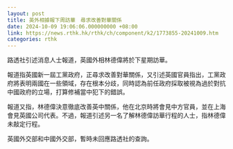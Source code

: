 ```yaml
---
layout: post
title: 英外相據報下周訪華　尋求改善對華關係
date: 2024-10-09 19:06:06.000000000 +08:00
link: https://news.rthk.hk/rthk/ch/component/k2/1773855-20241009.htm
categories: rthk
---
```


路透社引述消息人士報道，英國外相林德偉將於下星期訪華。

報道指英國新一屆工黨政府，正尋求改善對華關係，又引述英國官員指出，工黨政府將表明兩國在一些領域，存在根本分歧，同時認為前任政府採取被視為過於對抗中國政府的立場，打算修補當中犯下的錯誤。

報道又指，林德偉決意徹底改善英中關係，他在北京時將會見中方官員，並在上海會見英國公司代表。不過，報道引述另一名了解林德偉訪華行程的人士，指林德偉未敲定行程。

英國外交部和中國外交部，暫時未回應路透社的查詢。
